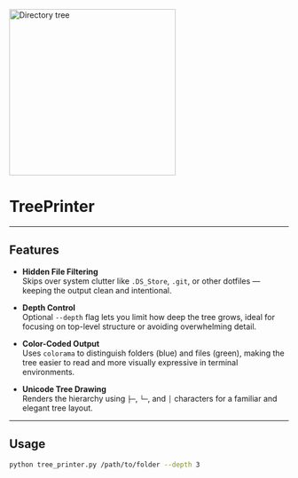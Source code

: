 <img src="https://visualpharm.com/assets/705/Folder%20Tree-595b40b65ba036ed117d40de.svg" alt="Directory tree" width="300"/>

# TreePrinter
---

## Features

- **Hidden File Filtering**  
  Skips over system clutter like `.DS_Store`, `.git`, or other dotfiles — keeping the output clean and intentional.

- **Depth Control**  
  Optional `--depth` flag lets you limit how deep the tree grows, ideal for focusing on top-level structure or avoiding overwhelming detail.

- **Color-Coded Output**  
  Uses `colorama` to distinguish folders (blue) and files (green), making the tree easier to read and more visually expressive in terminal environments.

- **Unicode Tree Drawing**  
  Renders the hierarchy using `├─`, `└─`, and `│` characters for a familiar and elegant tree layout.

---

## Usage

```bash
python tree_printer.py /path/to/folder --depth 3
